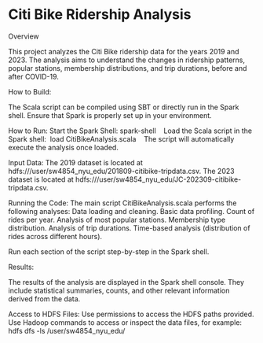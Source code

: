
# Citi Bike Ridership Analysis

Overview

This project analyzes the Citi Bike ridership data for the years 2019 and 2023. The analysis aims to understand the changes in ridership patterns, popular stations, membership distributions, and trip durations, before and after COVID-19.


How to Build:

The Scala script can be compiled using SBT or directly run in the Spark shell. Ensure that Spark is properly set up in your environment.

How to Run:
		Start the Spark Shell: spark-shell   
		Load the Scala script in the Spark shell:  load CitiBikeAnalysis.scala   
		The script will automatically execute the analysis once loaded.
  
Input Data:
	  The 2019 dataset is located at hdfs:///user/sw4854_nyu_edu/201809-citibike-tripdata.csv.
	  The 2023 dataset is located at hdfs:///user/sw4854_nyu_edu/JC-202309-citibike-tripdata.csv.
 
Running the Code:
The main script CitiBikeAnalysis.scala performs the following analyses:
		Data loading and cleaning.
		Basic data profiling.
		Count of rides per year.
		Analysis of most popular stations.
		Membership type distribution.
		Analysis of trip durations.
		Time-based analysis (distribution of rides across different hours).

  
Run each section of the script step-by-step in the Spark shell.

 
Results:

The results of the analysis are displayed in the Spark shell console. They include statistical summaries, counts, and other relevant information derived from the data.

Access to HDFS Files:
	  Use permissions to access the HDFS paths provided.
	  Use Hadoop commands to access or inspect the data files, for example:
	  hdfs dfs -ls /user/sw4854_nyu_edu/   
